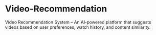 # Video-Recommendation
Video Recommendation System – An AI-powered platform that suggests videos based on user preferences, watch history, and content similarity. 
